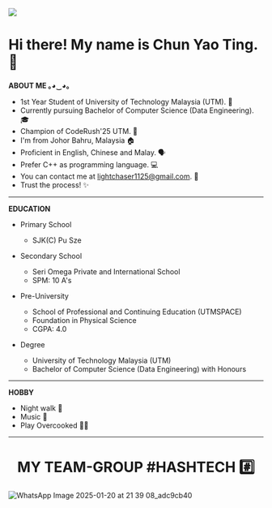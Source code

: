 ![](https://komarev.com/ghpvc/?username=yaotingchun&color=blueviolet&label=VISITORS)
# **Hi there! My name is Chun Yao Ting. 👋**

**ABOUT ME ｡⁠◕⁠‿⁠◕⁠｡**

- 1st Year Student of University of Technology Malaysia (UTM). 🏫 
- Currently pursuing Bachelor of Computer Science (Data Engineering). 🎓
- Champion of CodeRush'25 UTM. 🥇
- I'm from Johor Bahru, Malaysia 🏠
- Proficient in English, Chinese and Malay. 🗣
- Prefer C++ as programming language. 💻
- You can contact me at lightchaser1125@gmail.com. 📧
- Trust the process! ✨

***

**EDUCATION**
* Primary School
  - SJK(C) Pu Sze

* Secondary School
  - Seri Omega Private and International School
  - SPM: 10 A's

* Pre-University
  - School of Professional and Continuing Education (UTMSPACE)
  - Foundation in Physical Science
  - CGPA: 4.0
 
* Degree
  - University of Technology Malaysia (UTM)
  -  Bachelor of Computer Science (Data Engineering) with Honours

***

**HOBBY**
- Night walk 🚶
- Music 🎼
- Play Overcooked 🧑‍🍳

***

## <h1 align="center">MY TEAM-GROUP #HASHTECH #️⃣ </h1>
![WhatsApp Image 2025-01-20 at 21 39 08_adc9cb40](https://github.com/user-attachments/assets/2aa2904e-3b21-4d30-a831-b4ec1bca4d9e)

